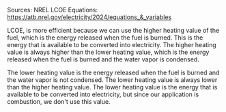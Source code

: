 Sources:
NREL LCOE Equations: https://atb.nrel.gov/electricity/2024/equations_&_variables

LCOE, is more efficient because we can use the higher heating value of the fuel, which is the energy released when the fuel is burned. This is the energy that is available to be converted into electricity. The higher heating value is always higher than the lower heating value, which is the energy released when the fuel is burned and the water vapor is condensed.

The lower heating value is the energy released when the fuel is burned and the water vapor is not condensed. The lower heating value is always lower than the higher heating value. The lower heating value is the energy that is available to be converted into electricity, but since our application is combustion, we don't use this value.